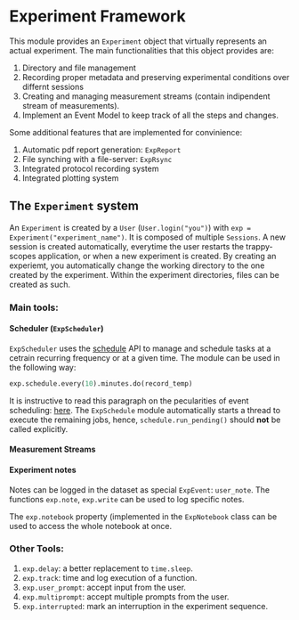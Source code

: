 # Experiment Framework

This module provides an `Experiment` object that virtually represents an actual experiment. The main functionalities that this object provides are:

1. Directory and file management
2. Recording proper metadata and preserving experimental conditions over differnt sessions
3. Creating and managing measurement streams (contain indipendent stream of measurements).
4. Implement an Event Model to keep track of all the steps and changes.

Some additional features that are implemented for convinience:

1. Automatic pdf report generation: `ExpReport`
2. File synching with a file-server: `ExpRsync`
3. Integrated protocol recording system
4. Integrated plotting system


## The `Experiment` system

An `Experiment` is created by a `User` (`User.login("you")`) with `exp = Experiment("experiment_name")`. It is composed of multiple `Sessions`. A new session is created automatically, everytime the user restarts the trappy-scopes application, or when a new experiment is created. By creating an experiemt, you automatically  change the working directory to the one created by the experiment. Within the experiment directories, files can be created as such.


### Main tools:


#### Scheduler (`ExpScheduler`)

`ExpScheduler` uses the [schedule](https://schedule.readthedocs.io/en/stable/) API to manage and schedule tasks at a cetrain recurring frequency or at a given time. The module can be used in the following way:

```python
exp.schedule.every(10).minutes.do(record_temp)
```

 It is instructive to read this paragraph on the pecularities of event scheduling: [here](https://schedule.readthedocs.io/en/stable/#when-not-to-use-schedule). The `ExpSchedule` module automatically starts a thread to execute the remaining jobs, hence, `schedule.run_pending()` should **not** be called explicitly.

#### Measurement Streams 

#### Experiment notes

Notes can be logged in the dataset as special `ExpEvent`: `user_note`. The functions `exp.note`, `exp.write` can be used to log specific notes.

The `exp.notebook` property (implemented in the `ExpNotebook` class can be used to access the whole notebook at once.




### Other Tools:

1. `exp.delay`: a better replacement to `time.sleep`.
2. `exp.track`: time and log execution of a function.
3. `exp.user_prompt`: accept input from the user.
4. `exp.multiprompt`: accept multiple prompts from the user.
5. `exp.interrupted`: mark an interruption in the experiment sequence.



